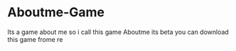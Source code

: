 # Aboutme-Game
Its a game about me so i call this game Aboutme its beta
you can download this game frome re
